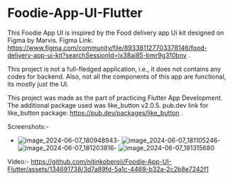 # Foodie-App-UI-Flutter

This Foodie App UI is inspired by the Food delivery app Ui kit designed on Figma by Marvis.
Figma Link: https://www.figma.com/community/file/893381127703378146/food-delivery-app-ui-kit?searchSessionId=lx38ai85-bmr9g310bnv .

This project is not a full-fledged application, i.e., it does not contains any codes for backend.
Also, not all the components of this app are functional, its mostly just the UI.

This project was made as the part of practicing Flutter App Development. The additional package used was like_button v2.0.5.
pub.dev link for like_button package: https://pub.dev/packages/like_button .

Screenshots:-
- ![image_2024-06-07_180948943](https://github.com/nitinkoberoii/Foodie-App-UI-Flutter/assets/134691738/057ded15-e130-428c-b258-780886309c5a)- ![image_2024-06-07_181105246](https://github.com/nitinkoberoii/Foodie-App-UI-Flutter/assets/134691738/a02edf41-d617-4c14-a980-0bc5c03b478a)- ![image_2024-06-07_181203816](https://github.com/nitinkoberoii/Foodie-App-UI-Flutter/assets/134691738/ab4c3327-e70c-4bd2-bdd9-70b8599817a0)- ![image_2024-06-07_181315680](https://github.com/nitinkoberoii/Foodie-App-UI-Flutter/assets/134691738/fe1d595c-c1df-4b18-bddd-c57d85789a7a)

Video:-
https://github.com/nitinkoberoii/Foodie-App-UI-Flutter/assets/134691738/3d7a89fd-5a1c-4469-b32a-2c2b8e7242f1
